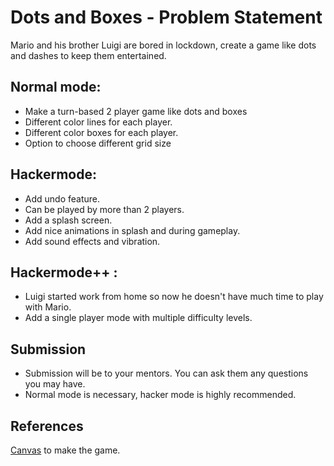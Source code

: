 # Dots and Boxes - Problem Statement
Mario and his brother Luigi are bored in lockdown, create a game like dots and dashes to keep them entertained.

## Normal mode:
* Make a turn-based 2 player game like dots and boxes
* Different color lines for each player.
* Different color boxes for each player.
* Option to choose different grid size

## Hackermode:
* Add undo feature.
* Can be played by more than 2 players.
* Add a splash screen.
* Add nice animations in splash and during gameplay.
* Add sound effects and vibration.

## Hackermode++ :
* Luigi started work from home so now he doesn't have much time to play with Mario.
* Add a single player mode with multiple difficulty levels.

## Submission
* Submission will be to your mentors. You can ask them any questions you may have.
* Normal mode is necessary, hacker mode is highly recommended.

## References
[Canvas](https://developer.android.com/reference/android/graphics/Canvas) to make the game.
